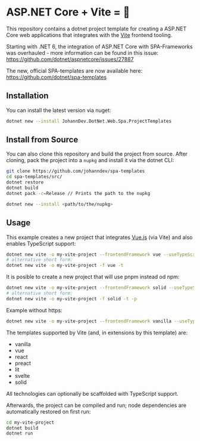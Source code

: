 # ASP.NET Core + Vite = 💖

This repository contains a dotnet project template for creating a ASP.NET Core web applications that integrates with the [Vite](https://vitejs.dev) frontend tooling.

Starting with .NET 6, the integration of ASP.NET Core with SPA-Frameworks was overhauled - more information can be found in this issue: https://github.com/dotnet/aspnetcore/issues/27887

The new, official SPA-templates are now available here: https://github.com/dotnet/spa-templates

## Installation

You can install the latest version via nuget:
```bash
dotnet new --install JohannDev.DotNet.Web.Spa.ProjectTemplates
```

## Install from Source

You can also clone this repository and build the project from source. After cloning, pack the project into a `nupkg` and install it via the dotnet CLI:

```bash
git clone https://github.com/johanndev/spa-templates
cd spa-templates/src/
dotnet restore
dotnet build
dotnet pack -c=Release // Prints the path to the nupkg

dotnet new --install <path/to/the/nupkg>
```

## Usage
This example creates a new project that integrates [Vue.js](https://vuejs.org) (via Vite) and also enables TypeScript support:
```bash
dotnet new vite -o my-vite-project --frontendFramework vue --useTypeScript
# alternative short form:
dotnet new vite -o my-vite-project -f vue -t
```


It is posible to create a new project that will use pnpm instead od npm:
```bash
dotnet new vite -o my-vite-project --frontendFramework solid --useTypeScript --usePNPM
# alternative short form:
dotnet new vite -o my-vite-project -f solid -t -p
```


Example without https:
```bash
dotnet new vite -o my-vite-project --frontendFramework vanilla --useTypeScript --no-https
```

The templates supported by Vite (and, in extensions by this template) are:

- vanilla
- vue
- react
- preact
- lit
- svelte
- solid

All technologies can optionally be scaffolded with TypeScript support.

Afterwards, the project can be compiled and run; node dependencies are automatically restored on first run:
```bash
cd my-vite-project
dotnet build
dotnet run
```
